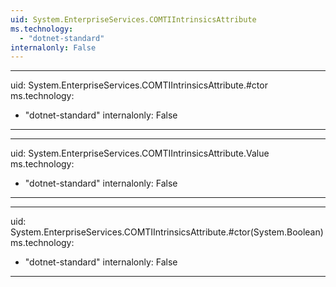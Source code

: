 ```yaml
---
uid: System.EnterpriseServices.COMTIIntrinsicsAttribute
ms.technology: 
  - "dotnet-standard"
internalonly: False
---
```


---
uid: System.EnterpriseServices.COMTIIntrinsicsAttribute.#ctor
ms.technology: 
  - "dotnet-standard"
internalonly: False
---

---
uid: System.EnterpriseServices.COMTIIntrinsicsAttribute.Value
ms.technology: 
  - "dotnet-standard"
internalonly: False
---

---
uid: System.EnterpriseServices.COMTIIntrinsicsAttribute.#ctor(System.Boolean)
ms.technology: 
  - "dotnet-standard"
internalonly: False
---
